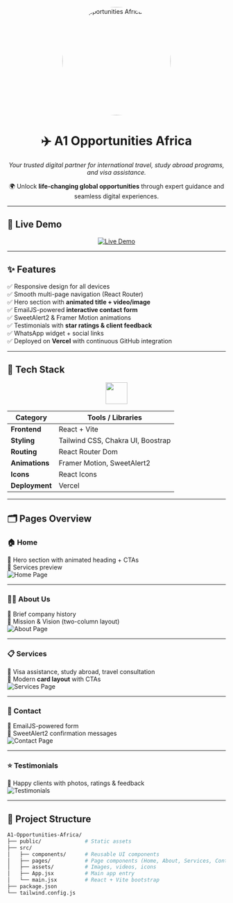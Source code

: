 <!-- Banner / Cover -->
<p align="center">
  <img src="https://github.com/user-attachments/assets/c9bd535d-2388-4eb6-a8c4-9c5cb78a5bf0" 
       alt="A1 Opportunities Africa Banner" 
       width="250px" 
       height="250px" 
       style="border-radius:50%;" />
</p>


<h1 align="center">✈️ A1 Opportunities Africa</h1>
<p align="center">
  <i>Your trusted digital partner for international travel, study abroad programs, and visa assistance.</i>  
</p>

<p align="center">
  🌍 Unlock <b>life-changing global opportunities</b> through expert guidance and seamless digital experiences.  
</p>

---

## 🚀 Live Demo  

<p align="center">
  <a href="https://a1-opportunities-africa.vercel.app/">
    <img src="https://img.shields.io/badge/🔗%20View%20Website-blue?style=for-the-badge&logo=vercel" alt="Live Demo" />
  </a>
</p>

---

## ✨ Features  

✅ Responsive design for all devices  
✅ Smooth multi-page navigation (React Router)  
✅ Hero section with **animated title + video/image**  
✅ EmailJS-powered **interactive contact form**  
✅ SweetAlert2 & Framer Motion animations  
✅ Testimonials with **star ratings & client feedback**  
✅ WhatsApp widget + social links  
✅ Deployed on **Vercel** with continuous GitHub integration  

---

## 🧱 Tech Stack  

<p align="center">
  <img src="https://skillicons.dev/icons?i=react,vite,tailwind,vercel,git,github" height="50" />
</p>

| Category        | Tools / Libraries                 |  
|-----------------|-----------------------------------|  
| **Frontend**    | React + Vite                      |  
| **Styling**     | Tailwind CSS, Chakra UI, Boostrap |  
| **Routing**     | React Router Dom                  |  
| **Animations**  | Framer Motion, SweetAlert2        |  
| **Icons**       | React Icons                       |  
| **Deployment**  | Vercel                            |  

---

## 🗂️ Pages Overview  

### 🏠 Home  
🔹 Hero section with animated heading + CTAs  
🔹 Services preview  
![Home Page](<img width="1348" height="2315" alt="image" src="https://github.com/user-attachments/assets/acf0fb29-f8c2-4a0e-8792-099fa0294be9" />
)  

---

### 👨‍💼 About Us  
🔹 Brief company history  
🔹 Mission & Vision (two-column layout)  
![About Page](https://github.com/user-attachments/assets/556e0551-d496-40a9-8fbc-8e1c0e694a12)  

---

### 📋 Services  
🔹 Visa assistance, study abroad, travel consultation  
🔹 Modern **card layout** with CTAs  
![Services Page](https://github.com/user-attachments/assets/497dad4d-4c15-4db1-9bae-4698d0f6072d)  

---

### 🤝 Contact  
🔹 EmailJS-powered form  
🔹 SweetAlert2 confirmation messages  
![Contact Page](https://github.com/user-attachments/assets/758f19e6-6a2f-4d42-a8ae-3563d926f43a)  

---

### ⭐ Testimonials  
🔹 Happy clients with photos, ratings & feedback  
![Testimonials](https://github.com/user-attachments/assets/3fdfedc0-e310-4334-9e4c-8d087d14f55f)  

---

## 📁 Project Structure  

```bash
A1-Opportunities-Africa/
├── public/              # Static assets
├── src/
│   ├── components/      # Reusable UI components
│   ├── pages/           # Page components (Home, About, Services, Contact)
│   ├── assets/          # Images, videos, icons
│   ├── App.jsx          # Main app entry
│   └── main.jsx         # React + Vite bootstrap
├── package.json
└── tailwind.config.js
